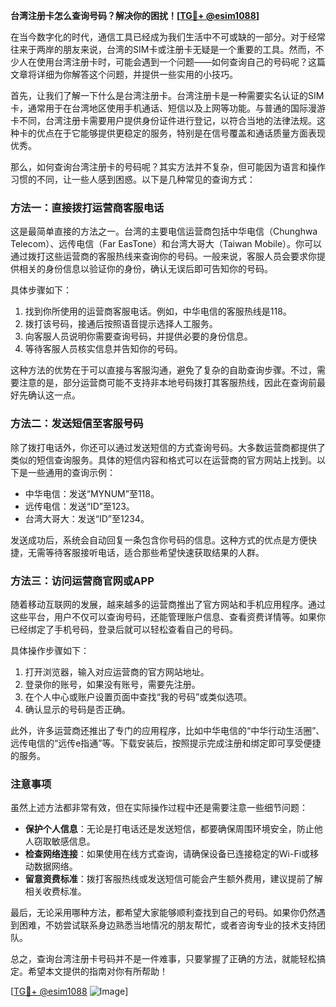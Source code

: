 **台湾注册卡怎么查询号码？解决你的困扰！[[TG💪+ @esim1088](https://t.me/s/esim1088)]**

在当今数字化的时代，通信工具已经成为我们生活中不可或缺的一部分。对于经常往来于两岸的朋友来说，台湾的SIM卡或注册卡无疑是一个重要的工具。然而，不少人在使用台湾注册卡时，可能会遇到一个问题——如何查询自己的号码呢？这篇文章将详细为你解答这个问题，并提供一些实用的小技巧。

首先，让我们了解一下什么是台湾注册卡。台湾注册卡是一种需要实名认证的SIM卡，通常用于在台湾地区使用手机通话、短信以及上网等功能。与普通的国际漫游卡不同，台湾注册卡需要用户提供身份证件进行登记，以符合当地的法律法规。这种卡的优点在于它能够提供更稳定的服务，特别是在信号覆盖和通话质量方面表现优秀。

那么，如何查询台湾注册卡的号码呢？其实方法并不复杂，但可能因为语言和操作习惯的不同，让一些人感到困惑。以下是几种常见的查询方式：

### 方法一：直接拨打运营商客服电话

这是最简单直接的方法之一。台湾的主要电信运营商包括中华电信（Chunghwa Telecom）、远传电信（Far EasTone）和台湾大哥大（Taiwan Mobile）。你可以通过拨打这些运营商的客服热线来查询你的号码。一般来说，客服人员会要求你提供相关的身份信息以验证你的身份，确认无误后即可告知你的号码。

具体步骤如下：
1. 找到你所使用的运营商客服电话。例如，中华电信的客服热线是118。
2. 拨打该号码，接通后按照语音提示选择人工服务。
3. 向客服人员说明你需要查询号码，并提供必要的身份信息。
4. 等待客服人员核实信息并告知你的号码。

这种方法的优势在于可以直接与客服沟通，避免了复杂的自助查询步骤。不过，需要注意的是，部分运营商可能不支持非本地号码拨打其客服热线，因此在查询前最好先确认这一点。

### 方法二：发送短信至客服号码

除了拨打电话外，你还可以通过发送短信的方式查询号码。大多数运营商都提供了类似的短信查询服务。具体的短信内容和格式可以在运营商的官方网站上找到。以下是一些通用的查询示例：

- 中华电信：发送“MYNUM”至118。
- 远传电信：发送“ID”至123。
- 台湾大哥大：发送“ID”至1234。

发送成功后，系统会自动回复一条包含你号码的信息。这种方式的优点是方便快捷，无需等待客服接听电话，适合那些希望快速获取结果的人群。

### 方法三：访问运营商官网或APP

随着移动互联网的发展，越来越多的运营商推出了官方网站和手机应用程序。通过这些平台，用户不仅可以查询号码，还能管理账户信息、查看资费详情等。如果你已经绑定了手机号码，登录后就可以轻松查看自己的号码。

具体操作步骤如下：
1. 打开浏览器，输入对应运营商的官方网站地址。
2. 登录你的账号，如果没有账号，需要先注册。
3. 在个人中心或账户设置页面中查找“我的号码”或类似选项。
4. 确认显示的号码是否正确。

此外，许多运营商还推出了专门的应用程序，比如中华电信的“中华行动生活圈”、远传电信的“远传e指通”等。下载安装后，按照提示完成注册和绑定即可享受便捷的服务。

### 注意事项

虽然上述方法都非常有效，但在实际操作过程中还是需要注意一些细节问题：
- **保护个人信息**：无论是打电话还是发送短信，都要确保周围环境安全，防止他人窃取敏感信息。
- **检查网络连接**：如果使用在线方式查询，请确保设备已连接稳定的Wi-Fi或移动数据网络。
- **留意资费标准**：拨打客服热线或发送短信可能会产生额外费用，建议提前了解相关收费标准。

最后，无论采用哪种方法，都希望大家能够顺利查找到自己的号码。如果你仍然遇到困难，不妨尝试联系身边熟悉当地情况的朋友帮忙，或者咨询专业的技术支持团队。

总之，查询台湾注册卡号码并不是一件难事，只要掌握了正确的方法，就能轻松搞定。希望本文提供的指南对你有所帮助！

[[TG💪+ @esim1088](https://t.me/s/esim1088) ![Image](https://i.postimg.cc/4NQfJmqS/Snipaste-2025-05-13-00-14-12.png)]